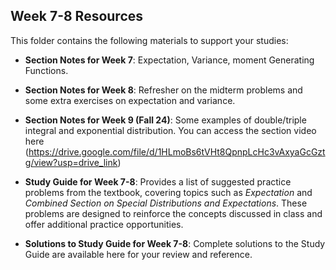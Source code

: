 ## Week 7-8 Resources  

This folder contains the following materials to support your studies:  

- **Section Notes for Week 7**: Expectation, Variance, moment Generating Functions. 

- **Section Notes for Week 8**: Refresher on the midterm problems and some extra exercises on expectation and variance.

- **Section Notes for Week 9 (Fall 24)**: Some examples of double/triple integral and exponential distribution. You can access the section video here (https://drive.google.com/file/d/1HLmoBs6tVHt8QpnpLcHc3vAxyaGcGztg/view?usp=drive_link)

- **Study Guide for Week 7-8**: Provides a list of suggested practice problems from the textbook, covering topics such as *Expectation* and *Combined Section on Special Distributions and Expectations*. These problems are designed to reinforce the concepts discussed in class and offer additional practice opportunities.  

- **Solutions to Study Guide for Week 7-8**: Complete solutions to the Study Guide are available here for your review and reference.  

